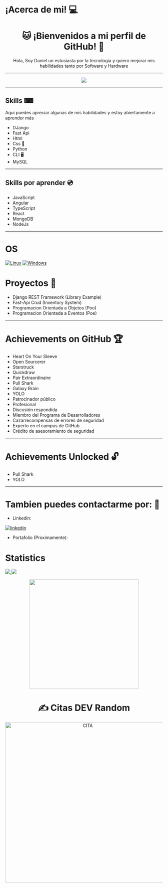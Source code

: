 # ¡Acerca de mi! 💻

<h1 align="center"> 🐱 ¡Bienvenidos a mi perfil de GitHub! 👀</h1>

<p align="center"> Hola, Soy Daniel un estusiasta por la tecnologia y quiero mejorar mis habilidades tanto por Software y Hardware </p>

<hr>

<p align="center">
  <a href="https://github.com/TheLostHeaven">
        <img src="https://komarev.com/ghpvc/?username=TheLostheaven&color=blue&style=flat)" />
  </a>
</p>

<hr>

## Skills ⌨
Aqui puedes apreciar algunas de  mis habilidades y estoy abiertamente a aprender más
- DJango
- Fast Api
- Html 
- Css 🎨
- Python
- CLI 🖥️
- MySQL
<hr>

## Skills por aprender 💿

- JavaScript
- Angular 
- TypeScript
- React
- MongoDB
- NodeJs
<hr>

# OS 
[![Linux](https://img.shields.io/badge/linux-black?style=for-the-badge&logo=Linux)](https://github.com/TheLostHeaven)
[![Windows](https://img.shields.io/badge/Windows-black?style=for-the-badge&logo=Windows)](https://github.com/TheLostHeaven)

# Proyectos 💾
- Django REST Framework (Library Example)
- Fast-Api Crud (Inventory System)
- Programacion Orientada a Objetos (Poo)
- Programacion Orientada a Eventos (Poe)

<hr>
<h1> Achievements on GitHub 🏆 </h1>

- Heart On Your Sleeve
- Open Sourcerer
- Starstruck
- Quickdraw
- Pair Extraordinaire
- Pull Shark
- Galaxy Brain
- YOLO
- Patrocinador público 
- Profesional
- Discusión respondida
- Miembro del Programa de Desarrolladores
- Cazarrecompensas de errores de seguridad
- Experto en el campus de GitHub
- Crédito de asesoramiento de seguridad

<hr>
<h1> Achievements Unlocked 🔓 </h1>

- Pull Shark
- YOLO


<hr>
<h1> Tambien puedes contactarme por: 📱</h1>

- Linkedin:

[![linkedin](https://img.shields.io/badge/linkedin-0A66C2?style=for-the-badge&logo=linkedin&logoColor=white)](https://www.linkedin.com/in/dani-molina-in/)

- Portafolio (Proximamente):

# Statistics

  <a href="https://github.com/TheLostHeaven">
    <img src="https://github-readme-streak-stats.herokuapp.com/?user=TheLostHeaven&hide_border=true&card_width=338&theme=transparent" />
  </a>
  <a href="https://github.com/TheLostHeaven">
    <img src="http://github-profile-summary-cards.vercel.app/api/cards/stats?username=TheLostHeaven&theme=transparent" />
  </a>

 <p align="center">
  <img align="center" src="https://github-readme-stats.vercel.app/api/top-langs/?username=TheLostHeaven&show_icons=true&theme=dracula&title_color=ffffff&text_color=ffffff&bg_color=000000&locale=en" width="350" >
 </p>


<h1 align="center">✍️ Citas DEV Random</h1>

<div align="center">
<img src="https://quotes-github-readme.vercel.app/api?type=horizontal&theme=radical" width="512px" alt="CITA"/>
</div>
